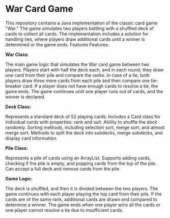 # War Card Game
This repository contains a Java implementation of the classic card game "War." The game simulates two players battling with a shuffled deck of cards to collect all cards. The implementation includes a solution for handling ties, where players draw additional cards until a winner is determined or the game ends.
Features
Features:

**War Class:**

The main game logic that simulates the War card game between two players.
Players start with half the deck each, and in each round, they draw one card from their pile and compare the ranks.
In case of a tie, both players draw three more cards from each pile and then compare one tie-breaker card.
If a player does not have enough cards to resolve a tie, the game ends.
The game continues until one player runs out of cards, and the winner is declared.

**Deck Class:**

Represents a standard deck of 52 playing cards.
Includes a Card class for individual cards with properties: rank and suit.
Ability to shuffle the deck randomly.
Sorting methods, including selection sort, merge sort, and almost merge sort.
Methods to split the deck into subdecks, merge subdecks, and display card information.

**Pile Class:**

Represents a pile of cards using an ArrayList.
Supports adding cards, checking if the pile is empty, and popping cards from the top of the pile.
Can accept a full deck and remove cards from the pile.

**Game Logic:**

The deck is shuffled, and then it is divided between the two players.
The game continues with each player playing the top card from their pile.
If the cards are of the same rank, additional cards are drawn and compared to determine a winner.
The game ends when one player wins all the cards or one player cannot resolve a tie due to insufficient cards.
